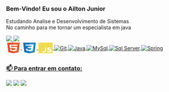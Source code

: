 ### Bem-Vindo! Eu sou o Ailton Junior
Estudando Analise e Desenvolvimento de Sistemas<br>
No caminho para me tornar um especialista em java
<div>
  <a href="https://github.com/AiltonPiresJunior">
  <img height="180em" src="https://github-readme-stats.vercel.app/api?username=AiltonPiresJunior&show_icons=true&theme=blue-green&include_all_commits=true&count_public=true"/>
  <img height="180em" src="https://github-readme-stats.vercel.app/api/top-langs/?username=AiltonPiresJunior&layout=compact&langs_count=7&theme=blue-green"/>
</div>
<div style="display: inline_block">
  <img align="center" alt="HTML" height="30" width="40" src="https://raw.githubusercontent.com/devicons/devicon/master/icons/html5/html5-original.svg">
  <img align="center" alt="CSS" height="30" width="40" src="https://raw.githubusercontent.com/devicons/devicon/master/icons/css3/css3-original.svg">
  <img align="center" alt="Js" height="30" width="40" src="https://raw.githubusercontent.com/devicons/devicon/master/icons/javascript/javascript-plain.svg">
  <img align="center" alt="Git" height="30" width="70" src="http://img.shields.io/static/v1?label=%20&message=git&color=darkorange&style=for-the-badge&logo=git&logoColor=black">
  <img align="center" alt="Java" height="40" width="60" src="https://cdn.jsdelivr.net/gh/devicons/devicon/icons/java/java-original.svg" />
  <img align="center" alt="MySql" height="30" width="70" src="https://cdn.jsdelivr.net/gh/devicons/devicon/icons/mysql/mysql-original.svg" />
  <img align="center" alt="Sql Server" height="75" width="70" src="https://cdn.jsdelivr.net/gh/devicons/devicon/icons/microsoftsqlserver/microsoftsqlserver-plain-wordmark.svg" />
<img align="center" alt="Spring" height="40" width="50" src="https://cdn.jsdelivr.net/gh/devicons/devicon/icons/spring/spring-original.svg" />
  </div>
  
  ## 
### 📫 Para entrar em contato:
<div>
  <a href = "mailto:ailtonsa.1612@gmail.com"><img src="https://img.shields.io/badge/-Gmail-%23333?style=for-the-badge&logo=gmail&logoColor=white" target="_blank"></a>
  <a href="https://www.linkedin.com/in/ailton-junior-602901145/" target="_blank"><img src="https://img.shields.io/badge/-LinkedIn-%230077B5?style=for-the-badge&logo=linkedin&logoColor=white" target="_blank"></a>
  <a href="http://api.whatsapp.com/send?phone=5511984838481" target="_blank"><img src="https://img.shields.io/badge/WhatsApp-25D366?style=for-the-badge&logo=whatsapp&logoColor=white" target="_blank"></a>
  </div>
